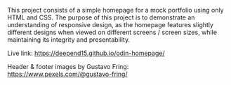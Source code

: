 This project consists of a simple homepage for a mock portfolio using only HTML and CSS. The purpose of this project is to demonstrate an understanding of responsive design, as the homepage features slightly different designs when viewed on different screens / screen sizes, while maintaining its integrity and presentability. 

Live link: https://deepend15.github.io/odin-homepage/

Header & footer images by Gustavo Fring: https://www.pexels.com/@gustavo-fring/
